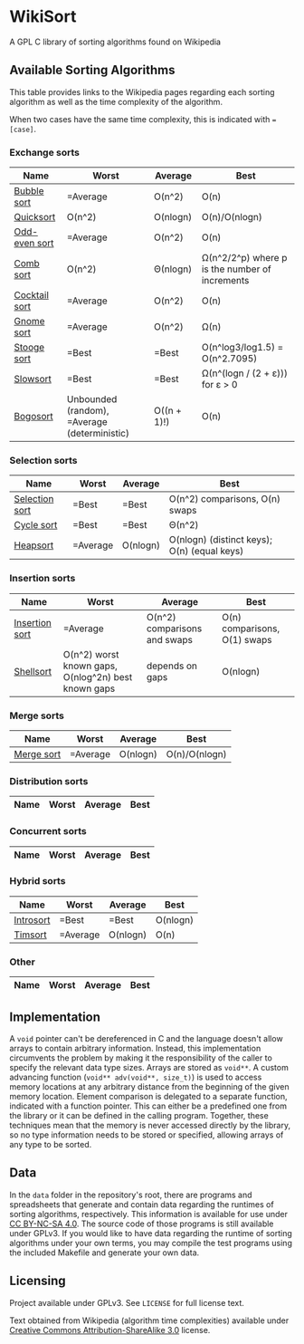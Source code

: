 # WikiSort
A GPL C library of sorting algorithms found on Wikipedia

## Available Sorting Algorithms

This table provides links to the Wikipedia pages regarding each sorting algorithm as well as the time complexity of the algorithm.

When two cases have the same time complexity, this is indicated with `=[case]`.

### Exchange sorts
| Name | Worst | Average | Best |
| --- | --- | --- | --- |
| [Bubble sort](https://en.wikipedia.org/wiki/Bubble_sort) | =Average | O(n^2) | O(n) |
| [Quicksort](https://en.wikipedia.org/wiki/Quicksort) | O(n^2) | O(nlogn) | O(n)/O(nlogn) |
| [Odd-even sort](https://en.wikipedia.org/wiki/Odd%E2%80%93even_sort) | =Average | O(n^2) | O(n) |
| [Comb sort](https://en.wikipedia.org/wiki/Comb_sort) | O(n^2) | Θ(nlogn) | Ω(n^2/2^p) where p is the number of increments |
| [Cocktail sort](https://en.wikipedia.org/wiki/Cocktail_shaker_sort) | =Average | O(n^2) | O(n) |
| [Gnome sort](https://en.wikipedia.org/wiki/Gnome_sort) | =Average | O(n^2) | Ω(n) |
| [Stooge sort](https://en.wikipedia.org/wiki/Stooge_sort) | =Best | =Best | O(n^log3/log1.5) = O(n^2.7095) |
| [Slowsort](https://en.wikipedia.org/wiki/Slowsort) | =Best | =Best | Ω(n^(logn / (2 + ε))) for ε > 0 |
| [Bogosort](https://en.wikipedia.org/wiki/Bogosort) | Unbounded (random), =Average (deterministic) | O((n + 1)!) | O(n) |

### Selection sorts
| Name | Worst | Average | Best |
| --- | --- | --- | --- |
| [Selection sort](https://en.wikipedia.org/wiki/Selection_sort) | =Best | =Best | O(n^2) comparisons, O(n) swaps |
| [Cycle sort](https://en.wikipedia.org/wiki/Cycle_sort) | =Best | =Best | Θ(n^2) |
| [Heapsort](https://en.wikipedia.org/wiki/Heapsort) | =Average | O(nlogn) | O(nlogn) (distinct keys); O(n) (equal keys) |

### Insertion sorts
| Name | Worst | Average | Best |
| --- | --- | --- | --- |
| [Insertion sort](https://en.wikipedia.org/wiki/Insertion_sort) | =Average | O(n^2) comparisons and swaps | O(n) comparisons, O(1) swaps |
| [Shellsort](https://en.wikipedia.org/wiki/Shellsort) | O(n^2) worst known gaps, O(nlog^2n) best known gaps | depends on gaps | O(nlogn)

### Merge sorts
| Name | Worst | Average | Best |
| --- | --- | --- | --- |
| [Merge sort](https://en.wikipedia.org/wiki/Merge_sort) | =Average | O(nlogn) | O(n)/O(nlogn) |

### Distribution sorts
| Name | Worst | Average | Best |
| --- | --- | --- | --- |

### Concurrent sorts
| Name | Worst | Average | Best |
| --- | --- | --- | --- |

### Hybrid sorts
| Name | Worst | Average | Best |
| --- | --- | --- | --- |
| [Introsort](https://en.wikipedia.org/wiki/Introsort) | =Best | =Best | O(nlogn) |
| [Timsort](https://en.wikipedia.org/wiki/Timsort) | =Average | O(nlogn) | O(n) |

### Other
| Name | Worst | Average | Best |
| --- | --- | --- | --- |

## Implementation

A `void` pointer can't be dereferenced in C and the language doesn't allow arrays to contain arbitrary information. Instead, this implementation circumvents the problem by making it the responsibility of the caller to specify the relevant data type sizes. Arrays are stored as `void**`. A custom advancing function (`void** adv(void**, size_t)`) is used to access memory locations at any arbitrary distance from the beginning of the given memory location. Element comparison is delegated to a separate function, indicated with a function pointer. This can either be a predefined one from the library or it can be defined in the calling program. Together, these techniques mean that the memory is never accessed directly by the library, so no type information needs to be stored or specified, allowing arrays of any type to be sorted.

## Data

In the `data` folder in the repository's root, there are programs and spreadsheets that generate and contain data regarding the runtimes of sorting algorithms, respectively. This information is available for use under [CC BY-NC-SA 4.0](https://creativecommons.org/licenses/by-nc-sa/4.0/). The source code of those programs is still available under GPLv3. If you would like to have data regarding the runtime of sorting algorithms under your own terms, you may compile the test programs using the included Makefile and generate your own data.

## Licensing

Project available under GPLv3. See `LICENSE` for full license text.

Text obtained from Wikipedia (algorithm time complexities) available under [Creative Commons Attribution-ShareAlike 3.0](https://en.wikipedia.org/wiki/Wikipedia:Text_of_Creative_Commons_Attribution-ShareAlike_3.0_Unported_License) license.
